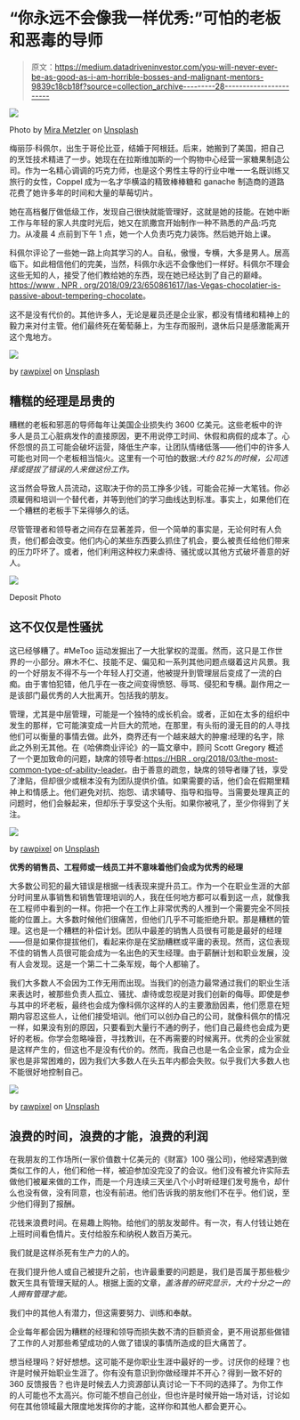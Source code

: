 # “你永远不会像我一样优秀:”可怕的老板和恶毒的导师

> 原文：<https://medium.datadriveninvestor.com/you-will-never-ever-be-as-good-as-i-am-horrible-bosses-and-malignant-mentors-9839c18cb18f?source=collection_archive---------28----------------------->

![](img/04934945ebb28bcfe27f485574a78f77.png)

Photo by [Mira Metzler](https://unsplash.com/@mirametzler?utm_source=medium&utm_medium=referral) on [Unsplash](https://unsplash.com?utm_source=medium&utm_medium=referral)

梅丽莎·科佩尔，出生于哥伦比亚，结婚于阿根廷。后来，她搬到了美国，把自己的烹饪技术精进了一步。她现在在拉斯维加斯的一个购物中心经营一家糖果制造公司。作为一名精心调调的巧克力师，也是这个男性主导的行业中唯一一名既训练又旅行的女性，Coppel 成为一名才华横溢的精致棒棒糖和 ganache 制造商的道路花费了她许多年的时间和大量的草莓切片。

她在高档餐厅做低级工作，发现自己很快就能管理好，这就是她的技能。在她中断工作与年轻的家人共度时光后，她又在凯撒宫开始制作一种不熟悉的产品:巧克力。从凌晨 4 点前到下午 1 点，她一个人负责巧克力装饰。然后她开始上课。

科佩尔评论了一些她一路上向其学习的人。自私，傲慢，专横，大多是男人。居高临下。如此相信他们的完美，当然，科佩尔永远不会像他们一样好。科佩尔不理会这些无知的人，接受了他们教给她的东西，现在她已经达到了自己的巅峰。[https://www . NPR . org/2018/09/23/650861617/las-Vegas-chocolatier-is-passive-about-tempering-chocolate](https://www.npr.org/2018/09/23/650861617/las-vegas-chocolatier-is-passionate-about-tempering-chocolate)。

这不是没有代价的。其他许多人，无论是雇员还是企业家，都没有情绪和精神上的毅力来对付主管。他们最终死在葡萄藤上，为生存而服刑，退休后只是感激能离开这个鬼地方。

![](img/95676d0ede377b973f192a29c8e5a091.png)

by [rawpixel](https://unsplash.com/@rawpixel?utm_source=medium&utm_medium=referral) on [Unsplash](https://unsplash.com?utm_source=medium&utm_medium=referral)

## 糟糕的经理是昂贵的

糟糕的老板和邪恶的导师每年让美国企业损失约 3600 亿美元。这些老板中的许多人是员工心脏病发作的直接原因，更不用说停工时间、休假和病假的成本了。心怀怨恨的员工可能会破坏运营，降低生产率，让团队情绪低落——他们中的许多人可能也对同一个老板相当恼火。这里有一个可怕的数据:*大约 82%的时候，公司选择或提拔了错误的人来做这份工作。*

这当然会导致人员流动，这取决于你的员工挣多少钱，可能会花掉一大笔钱。你必须雇佣和培训一个替代者，并等到他们的学习曲线达到标准。事实上，如果他们在一个糟糕的老板手下呆得够久的话。

尽管管理者和领导者之间存在显著差异，但一个简单的事实是，无论何时有人负责，他们都会改变。他们内心的某些东西要么抓住了机会，要么被责任给他们带来的压力吓坏了。或者，他们利用这种权力来虐待、骚扰或以其他方式破坏善意的好人。

![](img/8ae1fa3d68c65c68a8dd1e0b572e265b.png)

Deposit Photo

## 这不仅仅是性骚扰

这已经够糟了。#MeToo 运动发掘出了一大批掌权的混蛋。然而，这只是工作世界的一小部分。麻木不仁、技能不足、偏见和一系列其他问题点缀着这片风景。我的一个好朋友不得不与一个年轻人打交道，他被提升到管理层后变成了一流的白痴。由于害怕犯错，他几乎在一夜之间变得愤怒、辱骂、侵犯和专横。副作用之一是该部门最优秀的人大批离开。包括我的朋友。

管理，尤其是中层管理，可能是一个独特的成长机会。或者，正如在太多的组织中发生的那样，它可能演变成一片巨大的荒地，在那里，有头衔的漫无目的的人寻找他们可以衡量的事情去做。此外，商界还有一个越来越大的肿瘤:经理的名字，除此之外别无其他。在《哈佛商业评论》的一篇文章中，顾问 Scott Gregory 概述了一个更加致命的问题，缺席的领导者:[https://HBR . org/2018/03/the-most-common-type-of-ability-leader](https://hbr.org/2018/03/the-most-common-type-of-incompetent-leader)。由于善意的疏忽，缺席的领导者赚了钱，享受了津贴，但却很少或根本没有为团队提供价值。如果需要的话，他们会在假期里精神上和情感上。他们避免对抗、抱怨、请求辅导、指导和指导。当需要处理真正的问题时，他们会躲起来，但却乐于享受这个头衔。如果你被吼了，至少你得到了关注。

![](img/36cb1ea59b1b8919c1b06c2d8d980c07.png)

by [rawpixel](https://unsplash.com/@rawpixel?utm_source=medium&utm_medium=referral) on [Unsplash](https://unsplash.com?utm_source=medium&utm_medium=referral)

**优秀的销售员、工程师或一线员工并不意味着他们会成为优秀的经理**

大多数公司犯的最大错误是根据一线表现来提升员工。作为一个在职业生涯的大部分时间里从事销售和销售管理培训的人，我在任何地方都可以看到这一点，就像我在工程师中看到的一样。你把一个在工作上非常优秀的人推到一个需要完全不同技能的位置上。大多数时候他们很痛苦，但他们几乎不可能拒绝升职。那是糟糕的管理。这也是一个糟糕的补偿计划。团队中最差的销售人员很有可能是最好的经理——但是如果你提拔他们，看起来你是在奖励糟糕或平庸的表现。然而，这位表现不佳的销售人员很可能会成为一名出色的天生经理。由于薪酬计划和职业发展，没有人会发现。这是一个第二十二条军规，每个人都输了。

我们大多数人不会因为工作无用而出现。当我们的创造力最常通过我们的职业生活来表达时，被那些负责人孤立、骚扰、虐待或忽视是对我们创新的侮辱。即使是参与其中的坏老板，最终也会成为像科佩尔这样的人的主要激励因素，他们愿意在短期内容忍这些人，让他们接受培训。他们可以创办自己的公司，就像科佩尔的情况一样，如果没有别的原因，只要看到大量行不通的例子，他们自己最终也会成为更好的老板。你学会忽略噪音，寻找教训，在不再需要的时候离开。优秀的企业家就是这样产生的，但这也不是没有代价的。然而，我自己也是一名企业家，成为企业家也是非常困难的，因为我们大多数人在头五年内都会失败。似乎我们大多数人也不能很好地控制自己。

![](img/8b8ec29c6de6523c428313c83de0db18.png)

by [rawpixel](https://unsplash.com/@rawpixel?utm_source=medium&utm_medium=referral) on [Unsplash](https://unsplash.com?utm_source=medium&utm_medium=referral)

## 浪费的时间，浪费的才能，浪费的利润

在我朋友的工作场所(一家价值数十亿美元的《财富》100 强公司)，他经常遇到做类似工作的人，他们和他一样，被迫参加没完没了的会议。他们没有被允许实际去做他们被雇来做的工作，而是一个月连续三天坐八个小时听经理们发号施令，却什么也没有做，没有同意，也没有前进。他们告诉我的朋友他们不在乎。他们说，至少他们得到了报酬。

花钱来浪费时间。在易趣上购物。给他们的朋友发邮件。有一次，有人付钱让她在上班时间看色情片。支付给股东和纳税人数百万美元。

我们就是这样杀死有生产力的人的。

在我们提升他人或自己被提升之前，也许最重要的问题是，我们是否属于那些极少数天生具有管理天赋的人。根据上面的文章，*盖洛普的研究显示，大约十分之一的人拥有管理才能。*

我们中的其他人有潜力，但这需要努力、训练和奉献。

企业每年都会因为糟糕的经理和领导而损失数不清的巨额资金，更不用说那些做错了工作的人对那些希望成功的人做了错误的事情所造成的巨大痛苦了。

想当经理吗？好好想想。这可能不是你职业生涯中最好的一步。讨厌你的经理？也许是时候开始职业生涯了。你有没有意识到你做经理并不开心？得到一致不好的 360 反馈报告？也许是时候去人力资源部认真讨论一下不同的选择了。为你工作的人可能也不太高兴。你可能不想自己创业，但也许是时候开始一场对话，讨论如何在其他领域最大限度地发挥你的才能，这样你和其他人都会更开心。